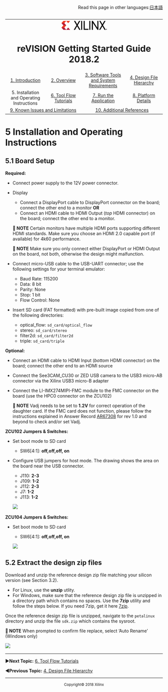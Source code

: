 ﻿<p align="right">
            Read this page in other languages:<a href="/docs-jp/operating-instructions.md">日本語</a>    <table style="width:100%"><table style="width:100%">
  <tr>

<th width="100%" colspan="6"><img src="https://github.com/Xilinx/Image-Collateral/blob/main/xilinx-logo.png?raw=true" width="30%"/><h1>reVISION Getting Started Guide 2018.2</h1>
</th>

  </tr>
  <tr>
    <td width="17%" align="center"><a href="README.md">1. Introduction</a></td>
    <td width="16%" align="center"><a href="overview.md">2. Overview</a></td>
    <td width="17%" align="center"><a href="software-tools-system-requirements.md">3. Software Tools and System Requirements</a></td>
    <td width="17%" align="center"><a href="design-file-hierarchy.md">4. Design File Hierarchy</a></td>
</tr>
<tr>
    <td width="17%" align="center">5. Installation and Operating Instructions</td>
    <td width="16%" align="center"><a href="tool-flow-tutorials.md">6. Tool Flow Tutorials</a></td>
    <td width="17%" align="center"><a href="run-application.md">7. Run the Application</a></td>
    <td width="17%" align="center"><a href="platform-details.md">8. Platform Details</a></td>    
  </tr>
<tr>
    <td width="17%" align="center" colspan="2"><a href="known-issues-limitations.md">9. Known Issues and Limitations</a></td>
    <td width="16%" align="center" colspan="2"><a href="additional-references.md">10. Additional References</a></td>
</tr>
</table>

# 5 Installation and Operating Instructions

## 5.1 Board Setup

**Required:**
* Connect power supply to the 12V power connector.
* Display
  * Connect a DisplayPort cable to DisplayPort connector on the board; connect the other end to a monitor **OR**
  * Connect an HDMI cable to HDMI Output (*top* HDMI connector) on the board; connect the other end to a monitor.

  **:pushpin: NOTE** Certain monitors have multiple HDMI ports supporting different HDMI standards. Make sure you choose an HDMI 2.0 capable port (if available) for 4k60 performance.

  **:pushpin: NOTE** Make sure you only connect either DisplayPort or HDMI Output on the board, not both, otherwise the design might malfunction.

* Connect micro-USB cable to the USB-UART connector; use the following settings for your terminal emulator:
  * Baud Rate: 115200
  * Data: 8 bit
  * Parity: None
  * Stop: 1 bit
  * Flow Control: None

* Insert SD card (FAT formatted) with pre-built image copied from one of the following directories:
  * optical_flow: `sd_card/optical_flow`
  * stereo: `sd_card/stereo`
  * filter2d: `sd_card/filter2d`
  * triple: `sd_card/triple`

**Optional:**
* Connect an HDMI cable to HDMI Input (*bottom* HDMI connector) on the board; connect the other end to an HDMI source
* Connect the See3CAM_CU30 or ZED USB camera to the USB3 micro-AB connector via the Xilinx USB3 micro-B adapter
* Connect the LI-IMX274MIPI-FMC module to the FMC connector on the board (use the HPC0 connector on the ZCU102)

  **:pushpin: NOTE** Vadj needs to be set to **1.2V** for correct operation of the daughter card. If the FMC card does not function, please follow the instructions explained in Answer Record [AR67308](https://www.xilinx.com/support/answers/67308.html) for rev 1.0 and beyond to check and/or set Vadj.

**ZCU102 Jumpers & Switches:**
* Set boot mode to SD card
  * SW6[4:1]: **off,off,off, on**
* Configure USB jumpers for host mode. The drawing shows the area on the board near the USB connector.
  * J110: **2-3**
  * J109: **1-2**
  * J112: **2-3**
  * J7: **1-2**
  * J113: **1-2**

  ![](./images/zcu102_rv_board_setup_2017.4.jpg)

**ZCU104 Jumpers & Switches:**
* Set boot mode to SD card
  * SW6[4:1]: **off,off,off, on**

  ![](./images/zcu104_board_setup_2017.4.jpg)

## 5.2 Extract the design zip files

Download and unzip the reference design zip file matching your silicon version (see Section 3.2).
* For Linux, use the **unzip** utlity.
* For Windows, make sure that the reference design zip file is unzipped in a directory path which contains no spaces. Use the **7zip** utility and follow the steps below. If you need 7zip, get it here [7zip](http://www.7-zip.org/).

Once the reference design zip file is unzipped, navigate to the `petalinux` directory and unzip the file `sdk.zip` which contains the sysroot.

**:pushpin: NOTE** When prompted to confirm file replace, select ‘Auto Rename’ (Windows only)

  ![](./images/7zip-1.jpg)

<hr/>

:arrow_forward:**Next Topic:**  [6. Tool Flow Tutorials](tool-flow-tutorials.md)

:arrow_backward:**Previous Topic:**  [4. Design File Hierarchy](design-file-hierarchy.md)
<hr/>
<p align="center"><sup>Copyright&copy; 2018 Xilinx</sup></p>
